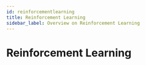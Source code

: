 ```yaml
---
id: reinforcementlearning
title: Reinforcement Learning
sidebar_label: Overview on Reinforcement Learning
---
```


# Reinforcement Learning